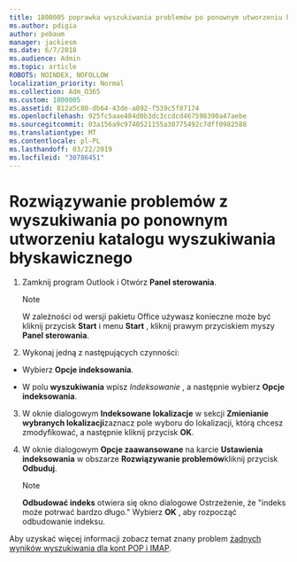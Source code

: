 ```yaml
---
title: 1800005 poprawka wyszukiwania problemów po ponownym utworzeniu katalogu wyszukiwania błyskawicznego
ms.author: pdigia
author: pebaum
manager: jackiesm
ms.date: 6/7/2018
ms.audience: Admin
ms.topic: article
ROBOTS: NOINDEX, NOFOLLOW
localization_priority: Normal
ms.collection: Adm_O365
ms.custom: 1800005
ms.assetid: 812a5c80-db64-43de-a892-f539c5f87174
ms.openlocfilehash: 925fc5aae484d0b3dc3ccdcd467598390a47aebe
ms.sourcegitcommit: 03a156a9c9740521155a30775492c7dff0982588
ms.translationtype: MT
ms.contentlocale: pl-PL
ms.lasthandoff: 03/22/2019
ms.locfileid: "30786451"
---
```

# <a name="fix-search-issues-by-rebuilding-your-instant-search-catalog"></a>Rozwiązywanie problemów z wyszukiwania po ponownym utworzeniu katalogu wyszukiwania błyskawicznego

1. Zamknij program Outlook i Otwórz **Panel sterowania**.
    
    > [!NOTE]
    > W zależności od wersji pakietu Office używasz konieczne może być kliknij przycisk **Start** i menu **Start** , kliknij prawym przyciskiem myszy **Panel sterowania**. 
  
2. Wykonaj jedną z następujących czynności:
    
  - Wybierz **Opcje indeksowania**.
    
  - W polu **wyszukiwania** wpisz *Indeksowanie* , a następnie wybierz **Opcje indeksowania**.
    
3. W oknie dialogowym **Indeksowane lokalizacje** w sekcji **Zmienianie wybranych lokalizacji**zaznacz pole wyboru do lokalizacji, którą chcesz zmodyfikować, a następnie kliknij przycisk **OK**.
    
4. W oknie dialogowym **Opcje zaawansowane** na karcie **Ustawienia indeksowania** w obszarze **Rozwiązywanie problemów**kliknij przycisk **Odbuduj**.
    
    > [!NOTE]
    > **Odbudować indeks** otwiera się okno dialogowe Ostrzeżenie, że "indeks może potrwać bardzo długo." Wybierz **OK** , aby rozpocząć odbudowanie indeksu. 
  
Aby uzyskać więcej informacji zobacz temat znany problem [żadnych wyników wyszukiwania dla kont POP i IMAP](https://support.office.com/article/51c9d2c7-a3db-4358-afdf-50d3a9e57039.aspx).
  


